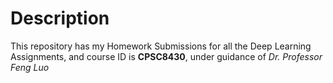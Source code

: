 # Description
This repository has my Homework Submissions for all the Deep Learning Assignments, and course ID is **CPSC8430**, under guidance of _Dr. Professor Feng Luo_
 




